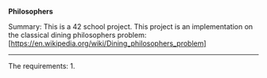 **Philosophers**

Summary: This is a 42 school project. This project is an implementation on the classical dining philosophers problem: [https://en.wikipedia.org/wiki/Dining_philosophers_problem]

---
The requirements:
1. 

